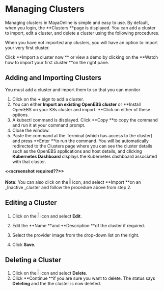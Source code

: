 # Managing Clusters

Managing clusters in MayaOnline is simple and easy to use. By default, when you login, the **Clusters **page is displayed. You can add a cluster to import, edit a cluster, and delete a cluster using the following procedures.

When you have not imported any clusters, you will have an option to import your very first cluster.

Click **Import a cluster now ** or view a demo by clicking on the **Watch how to import your first cluster **on the right pane.

## Adding and Importing Clusters

You must add a cluster and import them to so that you can monitor

1. Click on the **+** sign to add a cluster.  
2. You can either **Import an existing OpenEBS cluster** or **Install OpenEBS on your K8s cluster and import. **Click on either of these options.
3. A kubectl command is displayed. Click **Copy **to copy the command and run it at your command prompt.
4. Close the window.
5. Paste the command at the Terminal \(which has access to the cluster\) and press **Enter **to run the command.
   You will be automatically redirected to the Clusters page where you can see the cluster details such as the OpenEBS applications  and host details, and clicking **Kubernetes Dashboard** displays the Kubernetes dashboard associated with that cluster. 

**&lt;&lt;screenshot required??&gt;&gt;**

**Note:** You can also click on the ![](/assets/dotmenu.png)  icon, and select **Import **on an \_Inactive \_cluster and follow the procedure above from step 2.

## Editing a Cluster

1. Click on the ![](/assets/dotmenu.png)  icon and select **Edit**.

2. Edit the **Name **and **Description **of the cluster if required.

3. Select the provider image from the drop-down list on the right.

4. Click **Save**.

## Deleting a Cluster

1. Click on the ![](/assets/dotmenu.png)  icon and select **Delete**.
2. Click **Continue **if you are sure you want to delete.
   The status says **Deleting** and the the cluster is now deleted. 



